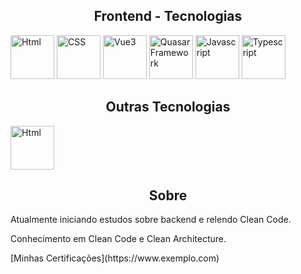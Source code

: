 <h2 style="text-align: center;">
    Frontend - Tecnologias
</h2>
<div>
    <img 
        src="https://cdn1.iconfinder.com/data/icons/programing-development-7/24/html_html5_web_programing_developer-512.png"
        alt="Html" 
        style="width: 70px; height: 70px;"
    >
    <img 
        src="https://upload.wikimedia.org/wikipedia/commons/thumb/6/62/CSS3_logo.svg/800px-CSS3_logo.svg.png"
        alt="CSS" 
        style="width: 70px; height: 70px;"
    >
    <img 
        src="https://storage.googleapis.com/eti-academy/courses/curso-de-vue-3-_-plataforma-ead.png"
        alt="Vue3" 
        style="width: 70px; height: 70px;"
    >
    <img 
        src="https://upload.wikimedia.org/wikipedia/en/2/29/Quasar_Logo.png"
        alt="Quasar Framework" 
        style="width: 70px; height: 70px;"
    >
    <img 
        src="https://upload.wikimedia.org/wikipedia/commons/thumb/9/99/Unofficial_JavaScript_logo_2.svg/1200px-Unofficial_JavaScript_logo_2.svg.png"
        alt="Javascript" 
        style="width: 70px; height: 70px;"
    >
    <img 
        src="https://www.datocms-assets.com/48401/1628645197-learn-typescript.png"
        alt="Typescript" 
        style="width: 70px; height: 70px;"
    >
</div>

<h2 style="text-align: center;">
    Outras Tecnologias
</h2>
<div>
    <img 
        src="https://cdn-icons-png.flaticon.com/512/5968/5968705.png"
        alt="Html" 
        style="width: 70px; height: 70px;"
    >
</div>
<h2 style="text-align: center;">
    Sobre
</h2>
<div>
    <p>
        Atualmente iniciando estudos sobre backend e relendo Clean Code.
    </p>
    <p>
        Conhecimento em Clean Code e Clean Architecture.
    </p>
    <a>
        [Minhas Certificações](https://www.exemplo.com)
    </a>
</div>
